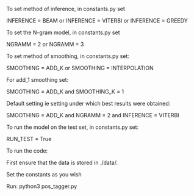 To set method of inference, in constants.py set 

INFERENCE = BEAM or INFERENCE = VITERBI or INFERENCE = GREEDY 

To set the N-gram model, in constants.py set

NGRAMM = 2 or NGRAMM = 3 

To set method of smoothing, in constants.py set: 

SMOOTHING = ADD_K or SMOOTHING = INTERPOLATION 

For add_1 smoothing set:

SMOOTHING = ADD_K and SMOOTHING_K = 1

Default setting ie setting under which best results were obtained:

SMOOTHING = ADD_K and NGRAMM = 2 and INFERENCE = VITERBI 

To run the model on the test set, in constants.py set:

RUN_TEST = True

To run the code:

First ensure that the data is stored in ./data/. 

Set the constants as you wish 

Run: python3 pos_tagger.py
